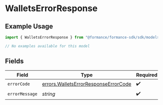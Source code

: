 # WalletsErrorResponse

## Example Usage

```typescript
import { WalletsErrorResponse } from "@formance/formance-sdk/sdk/models/errors";

// No examples available for this model
```

## Fields

| Field                                                                                               | Type                                                                                                | Required                                                                                            | Description                                                                                         |
| --------------------------------------------------------------------------------------------------- | --------------------------------------------------------------------------------------------------- | --------------------------------------------------------------------------------------------------- | --------------------------------------------------------------------------------------------------- |
| `errorCode`                                                                                         | [errors.WalletsErrorResponseErrorCode](../../../sdk/models/errors/walletserrorresponseerrorcode.md) | :heavy_check_mark:                                                                                  | N/A                                                                                                 |
| `errorMessage`                                                                                      | *string*                                                                                            | :heavy_check_mark:                                                                                  | N/A                                                                                                 |